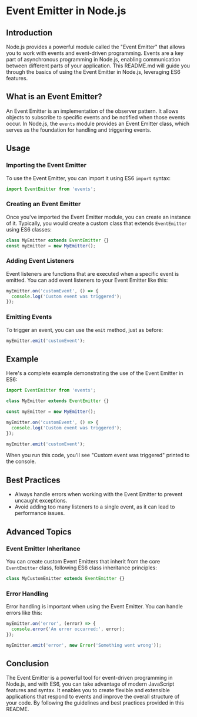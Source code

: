# Event Emitter in Node.js

## Introduction

Node.js provides a powerful module called the "Event Emitter" that allows you to work with events and event-driven programming. Events are a key part of asynchronous programming in Node.js, enabling communication between different parts of your application. This README.md will guide you through the basics of using the Event Emitter in Node.js, leveraging ES6 features.

## What is an Event Emitter?

An Event Emitter is an implementation of the observer pattern. It allows objects to subscribe to specific events and be notified when those events occur. In Node.js, the `events` module provides an Event Emitter class, which serves as the foundation for handling and triggering events.

## Usage

### Importing the Event Emitter

To use the Event Emitter, you can import it using ES6 `import` syntax:

```javascript
import EventEmitter from 'events';
```

### Creating an Event Emitter

Once you've imported the Event Emitter module, you can create an instance of it. Typically, you would create a custom class that extends `EventEmitter` using ES6 classes:

```javascript
class MyEmitter extends EventEmitter {}
const myEmitter = new MyEmitter();
```

### Adding Event Listeners

Event listeners are functions that are executed when a specific event is emitted. You can add event listeners to your Event Emitter like this:

```javascript
myEmitter.on('customEvent', () => {
  console.log('Custom event was triggered');
});
```

### Emitting Events

To trigger an event, you can use the `emit` method, just as before:

```javascript
myEmitter.emit('customEvent');
```

## Example

Here's a complete example demonstrating the use of the Event Emitter in ES6:

```javascript
import EventEmitter from 'events';

class MyEmitter extends EventEmitter {}

const myEmitter = new MyEmitter();

myEmitter.on('customEvent', () => {
  console.log('Custom event was triggered');
});

myEmitter.emit('customEvent');
```

When you run this code, you'll see "Custom event was triggered" printed to the console.

## Best Practices

- Always handle errors when working with the Event Emitter to prevent uncaught exceptions.
- Avoid adding too many listeners to a single event, as it can lead to performance issues.

## Advanced Topics

### Event Emitter Inheritance

You can create custom Event Emitters that inherit from the core `EventEmitter` class, following ES6 class inheritance principles:

```javascript
class MyCustomEmitter extends EventEmitter {}
```

### Error Handling

Error handling is important when using the Event Emitter. You can handle errors like this:

```javascript
myEmitter.on('error', (error) => {
  console.error('An error occurred:', error);
});

myEmitter.emit('error', new Error('Something went wrong'));
```

## Conclusion

The Event Emitter is a powerful tool for event-driven programming in Node.js, and with ES6, you can take advantage of modern JavaScript features and syntax. It enables you to create flexible and extensible applications that respond to events and improve the overall structure of your code. By following the guidelines and best practices provided in this README.
